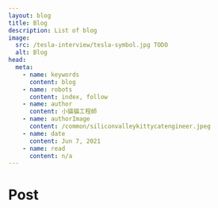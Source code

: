 ```yaml
---
layout: blog
title: Blog
description: List of blog
image:
  src: /tesla-interview/tesla-symbol.jpg TODO
  alt: Blog
head:
  meta:
    - name: keywords
      content: blog
    - name: robots
      content: index, follow
    - name: author
      content: 小貓貓工程師
    - name: authorImage
      content: /common/siliconvalleykittycatengineer.jpeg
    - name: date
      content: Jun 7, 2021
    - name: read
      content: n/a
---
```


# Post